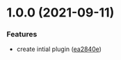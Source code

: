 # 1.0.0 (2021-09-11)


### Features

* create intial plugin ([ea2840e](https://github.com/Tyson-Skiba/codegen-apollo-suspense/commit/ea2840e47bc6a5871f53992c8486a3aa614f92a8))

